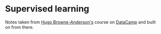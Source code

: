 # Supervised learning

Notes taken from [Hugo Browne-Anderson's](https://twitter.com/hugobowne) course on [DataCamp](https://learn.datacamp.com/courses/supervised-learning-with-scikit-learn) and built on from there.

